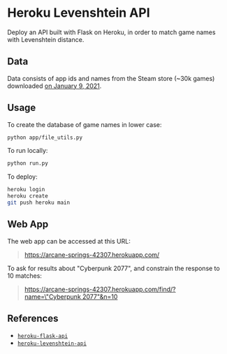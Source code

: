 # Heroku Levenshtein API

Deploy an API built with Flask on Heroku, in order to match game names with Levenshtein distance.

## Data

Data consists of app ids and names from the Steam store (~30k games) downloaded [on January 9, 2021][data-snapshot].

## Usage

To create the database of game names in lower case:

```bash
python app/file_utils.py
```

To run locally:

```bash
python run.py
```

To deploy:

```bash
heroku login
heroku create
git push heroku main
```

## Web App

The web app can be accessed at this URL:

> https://arcane-springs-42307.herokuapp.com/

To ask for results about "Cyberpunk 2077", and constrain the response to 10 matches:

> [https://arcane-springs-42307.herokuapp.com/find/?name=\"Cyberpunk 2077\"&n=10][api-example]

## References

- [`heroku-flask-api`][flask-clip-api]
- [`heroku-levenshtein-api`][flask-levenshtein-api]

<!-- Definitions -->

[data-snapshot]: <https://github.com/woctezuma/steam-store-snapshots>

[flask-clip-api]: <https://github.com/woctezuma/heroku-flask-api>

[flask-levenshtein-api]: <https://github.com/woctezuma/heroku-levenshtein-api>

[api-example]: <https://arcane-springs-42307.herokuapp.com/find/?name="Cyberpunk 2077"&n=10>

